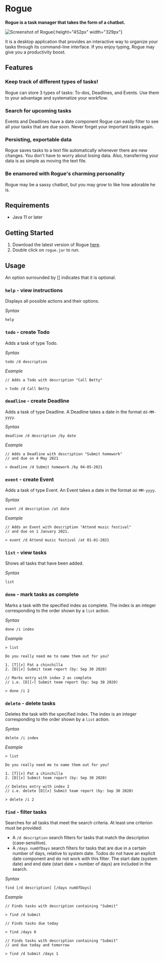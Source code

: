 # Rogue

**Rogue is a task manager that takes the form of a chatbot.**

![Screenshot of Rogue](Ui.png){:height="452px" width="329px"}

It is a desktop application that provides an interactive way to organize your tasks through its command-line interface.
If you enjoy typing, Rogue may give you a productivity boost.

## Features

### Keep track of different types of tasks!

Rogue can store 3 types of tasks: To-dos, Deadlines, and Events.
Use them to your advantage and systematize your workflow.

### Search for upcoming tasks

Events and Deadlines have a date component Rogue can easily filter to see all your tasks that are due soon.
Never forget your important tasks again.

### Persisting, exportable data

Rogue saves tasks to a text file automatically whenever there are new changes.
You don't have to worry about losing data.
Also, transferring your data is as simple as moving the text file.

### Be enamored with Rogue's charming personality

Rogue may be a sassy chatbot, but you may grow to like how adorable he is.

## Requirements

* Java 11 or later

## Getting Started

1. Download the latest version of Rogue [here](https://github.com/w-yeehong/ip/releases).
1. Double click on `rogue.jar` to run.

## Usage

An option surrounded by [] indicates that it is optional.

### `help` - view instructions

Displays all possible actions and their options.

_Syntax_

```
help
```

### `todo` - create Todo

Adds a task of type Todo.

_Syntax_

```
todo /d description
```

_Example_

```
// Adds a Todo with description "Call Betty"

> todo /d Call Betty
```

### `deadline` - create Deadline

Adds a task of type Deadline.
A Deadline takes a date in the format `dd-MM-yyyy`.

_Syntax_

```
deadline /d description /by date
```

_Example_

```
// Adds a Deadline with description "Submit homework"
// and due on 4 May 2021

> deadline /d Submit homework /by 04-05-2021
```

### `event` - create Event

Adds a task of type Event.
An Event takes a date in the format `dd-MM-yyyy`.

_Syntax_

```
event /d description /at date
```

_Example_

```
// Adds an Event with description "Attend music festival"
// and due on 1 January 2021.

> event /d Attend music festival /at 01-01-2021
```

### `list` - view tasks

Shows all tasks that have been added.

_Syntax_

```
list
```

### `done` - mark tasks as complete

Marks a task with the specified index as complete.
The index is an integer corresponding to the order shown by a `list` action.

_Syntax_

```
done /i index
```

_Example_

```
> list

Do you really need me to name them out for you?

1. [T][✗] Pat a chinchilla
2. [D][✗] Submit team report (by: Sep 30 2020)

// Marks entry with index 2 as complete
// i.e. [D][✓] Submit team report (by: Sep 30 2020)

> done /i 2

```

### `delete` - delete tasks

Deletes the task with the specified index.
The index is an integer corresponding to the order shown by a `list` action.

_Syntax_

```
delete /i index
```

_Example_

```
> list

Do you really need me to name them out for you?

1. [T][✗] Pat a chinchilla
2. [D][✗] Submit team report (by: Sep 30 2020)

// Deletes entry with index 2
// i.e. delete [D][✗] Submit team report (by: Sep 30 2020)

> delete /i 2

```

### `find` - filter tasks

Searches for all tasks that meet the search criteria.
At least one criterion must be provided:

* A `/d description` search filters for tasks that match the description (case-sensitive).
* A `/days numOfDays` search filters for tasks that are due in a certain number of days, relative to system date.
  Todos do not have an explicit date component and do not work with this filter.
  The start date (system date) and end date (start date + number of days) are included in the search.
  
_Syntax_

```
find [/d description] [/days numOfDays]
```

_Example_

```
// Finds tasks with description containing "Submit"

> find /d Submit

// Finds tasks due today

> find /days 0

// Finds tasks with description containing "Submit"
// and due today and tomorrow

> find /d Submit /days 1

```